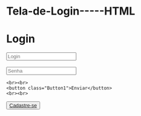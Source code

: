 # Tela-de-Login-----HTML

<!DOCTYPE html>
<html lang="pt-br">
<head>
    <meta charset="UTF-8">
    <meta http-equiv="X-UA-Compatible" content="IE=edge">
    <meta name="viewport" content="width=device-width, initial-scale=1.0">
    <title>ReciclaBrasil</title>
    <link rel="stylesheet" href="styleLogin.css">
</head>
<body>
   <div class="nome1">
    <h1 class="Projeto"></h1>
  </div>
<div class="Login">
   <h1>Login</h1>
    <input type="text" placeholder="Login">
    <br><br>
    <input type="password"placeholder="Senha">
    
   
    <br><br>
    <button class="Button1">Enviar</button>
    <br><br>
<button class="Button1"><a class="link" href="tela_de_cadastro.html">  Cadastre-se </a></button>
</div>
  
    
    
   
</body>
</html>

